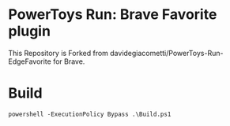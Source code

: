 # PowerToys Run: Brave Favorite plugin

This Repository is Forked from davidegiacometti/PowerToys-Run-EdgeFavorite for Brave.

# Build

```
powershell -ExecutionPolicy Bypass .\Build.ps1
```